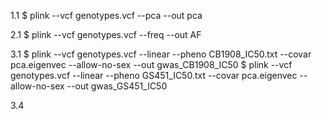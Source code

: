 1.1
$ plink --vcf genotypes.vcf --pca --out pca


2.1
$ plink --vcf genotypes.vcf --freq --out AF


3.1
$ plink --vcf genotypes.vcf --linear --pheno CB1908_IC50.txt --covar pca.eigenvec --allow-no-sex --out gwas_CB1908_IC50
$ plink --vcf genotypes.vcf --linear --pheno GS451_IC50.txt --covar pca.eigenvec --allow-no-sex --out gwas_GS451_IC50


3.4
